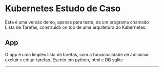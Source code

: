 # Kubernetes Estudo de Caso
Esta é uma versão demo, apenas para teste, de um programa chamado Lista de Tarefas, construido on top de uma arquitetura do Kubernetes.

## App
O app é uma limples lista de tarefas, com a funcionalidade de adicionar excluir e editar tarefas. Escrito em python, html e DB sqlite


---------------------
